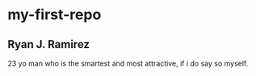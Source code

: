 # my-first-repo 
## Ryan J. Ramirez

23 yo man who is the smartest and most attractive, if i do say so myself.

